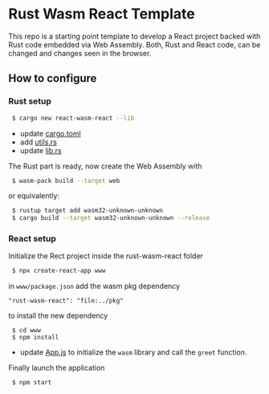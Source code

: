 # Rust Wasm React Template

This repo is a starting point template to develop a React project backed with Rust code embedded via Web Assembly.
Both, Rust and React code, can be changed and changes seen in the browser. 

## How to configure 

### Rust setup 
```sh
 $ cargo new react-wasm-react --lib   
```
- update [cargo.toml](https://github.com/mauroolivo/rust-wasm-react/blob/main/Cargo.toml)
- add [utils.rs](https://github.com/mauroolivo/rust-wasm-react/blob/main/src/utils.rs)
- update [lib.rs](https://github.com/mauroolivo/rust-wasm-react/blob/main/src/lib.rs)

The Rust part is ready, now create the Web Assembly with
```sh
 $ wasm-pack build --target web
```
or equivalently:
```sh
 $ rustup target add wasm32-unknown-unknown
 $ cargo build --target wasm32-unknown-unknown --release
```
### React setup

Initialize the Rect project inside the rust-wasm-react folder
```sh
 $ npx create-react-app www
```
in `www/package.json` add the wasm pkg dependency
```
"rust-wasm-react": "file:../pkg"  
```

to install the new dependency
```shell
 $ cd www
 $ npm install
```
- update [App.js](https://github.com/mauroolivo/rust-wasm-react/blob/main/www/src/App.js) to initialize the `wasm` library and call the `greet` function.

Finally launch the application 
```shell
 $ npm start
```